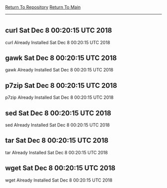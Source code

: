 [Return To Repository](https://github.com/deathbybandaid/piholeparser/)
[Return To Main](https://github.com/deathbybandaid/piholeparser/blob/master/RecentRunLogs/Mainlog.md)
____________________________________
# 
## curl Sat Dec 8 00:20:15 UTC 2018
curl Already Installed Sat Dec 8 00:20:15 UTC 2018
## gawk Sat Dec 8 00:20:15 UTC 2018
gawk Already Installed Sat Dec 8 00:20:15 UTC 2018
## p7zip Sat Dec 8 00:20:15 UTC 2018
p7zip Already Installed Sat Dec 8 00:20:15 UTC 2018
## sed Sat Dec 8 00:20:15 UTC 2018
sed Already Installed Sat Dec 8 00:20:15 UTC 2018
## tar Sat Dec 8 00:20:15 UTC 2018
tar Already Installed Sat Dec 8 00:20:15 UTC 2018
## wget Sat Dec 8 00:20:15 UTC 2018
wget Already Installed Sat Dec 8 00:20:15 UTC 2018
